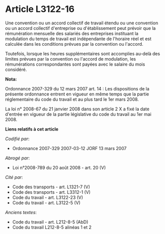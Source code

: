 # Article L3122-16

Une convention ou un accord collectif de travail étendu ou une convention ou un accord collectif d'entreprise ou
d'établissement peut prévoir que la rémunération mensuelle des salariés des entreprises instituant la modulation du temps de
travail est indépendante de l'horaire réel et est calculée dans les conditions prévues par la convention ou l'accord.

Toutefois, lorsque les heures supplémentaires sont accomplies au-delà des limites prévues par la convention ou l'accord de
modulation, les rémunérations correspondantes sont payées avec le salaire du mois considéré.

**Nota:**

Ordonnance 2007-329 du 12 mars 2007 art. 14 : Les dispositions de la présente ordonnance entrent en vigueur en même temps que
la partie réglementaire du code du travail et au plus tard le 1er mars 2008. 

La loi n° 2008-67 du 21 janvier 2008 dans son article 2 X a fixé la date d'entrée en vigueur de la partie législative du code
du travail au 1er mai 2008.

**Liens relatifs à cet article**

_Codifié par_:

  - Ordonnance 2007-329 2007-03-12 JORF 13 mars 2007

_Abrogé par_:

  - Loi n°2008-789 du 20 août 2008 - art. 20 (V)

_Cité par_:

  - Code des transports - art. L1321-7 (V)
  - Code des transports - art. L3312-1 (V)
  - Code du travail - art. L3122-23 (V)
  - Code du travail - art. L3122-5 (V)

_Anciens textes_:

  - Code du travail - art. L212-8-5 (AbD)
  - Code du travail L212-8-5 alinéas 1 et 2
